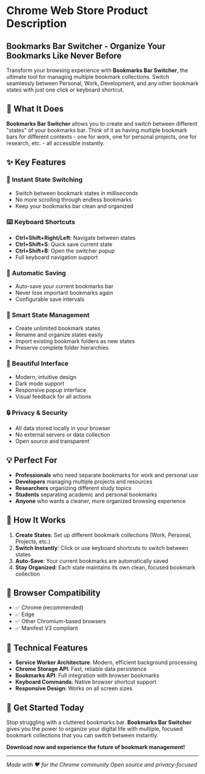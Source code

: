 # Chrome Web Store Product Description

## **Bookmarks Bar Switcher - Organize Your Bookmarks Like Never Before**

Transform your browsing experience with **Bookmarks Bar Switcher**, the ultimate tool for managing multiple bookmark collections. Switch seamlessly between Personal, Work, Development, and any other bookmark states with just one click or keyboard shortcut.

## **🎯 What It Does**

**Bookmarks Bar Switcher** allows you to create and switch between different "states" of your bookmarks bar. Think of it as having multiple bookmark bars for different contexts - one for work, one for personal projects, one for research, etc. - all accessible instantly.

## **✨ Key Features**

### **🚀 Instant State Switching**
- Switch between bookmark states in milliseconds
- No more scrolling through endless bookmarks
- Keep your bookmarks bar clean and organized

### **⌨️ Keyboard Shortcuts**
- **Ctrl+Shift+Right/Left**: Navigate between states
- **Ctrl+Shift+S**: Quick save current state
- **Ctrl+Shift+B**: Open the switcher popup
- Full keyboard navigation support

### **💾 Automatic Saving**
- Auto-save your current bookmarks bar
- Never lose important bookmarks again
- Configurable save intervals

### **🔄 Smart State Management**
- Create unlimited bookmark states
- Rename and organize states easily
- Import existing bookmark folders as new states
- Preserve complete folder hierarchies

### **🎨 Beautiful Interface**
- Modern, intuitive design
- Dark mode support
- Responsive popup interface
- Visual feedback for all actions

### **🔒 Privacy & Security**
- All data stored locally in your browser
- No external servers or data collection
- Open source and transparent

## **💡 Perfect For**

- **Professionals** who need separate bookmarks for work and personal use
- **Developers** managing multiple projects and resources
- **Researchers** organizing different study topics
- **Students** separating academic and personal bookmarks
- **Anyone** who wants a cleaner, more organized browsing experience

## **🚀 How It Works**

1. **Create States**: Set up different bookmark collections (Work, Personal, Projects, etc.)
2. **Switch Instantly**: Click or use keyboard shortcuts to switch between states
3. **Auto-Save**: Your current bookmarks are automatically saved
4. **Stay Organized**: Each state maintains its own clean, focused bookmark collection

## **📱 Browser Compatibility**

- ✅ Chrome (recommended)
- ✅ Edge
- ✅ Other Chromium-based browsers
- ✅ Manifest V3 compliant

## **🔧 Technical Features**

- **Service Worker Architecture**: Modern, efficient background processing
- **Chrome Storage API**: Fast, reliable data persistence
- **Bookmarks API**: Full integration with browser bookmarks
- **Keyboard Commands**: Native browser shortcut support
- **Responsive Design**: Works on all screen sizes

## **🎉 Get Started Today**

Stop struggling with a cluttered bookmarks bar. **Bookmarks Bar Switcher** gives you the power to organize your digital life with multiple, focused bookmark collections that you can switch between instantly.

**Download now and experience the future of bookmark management!**

---

*Made with ❤️ for the Chrome community*
*Open source and privacy-focused*
